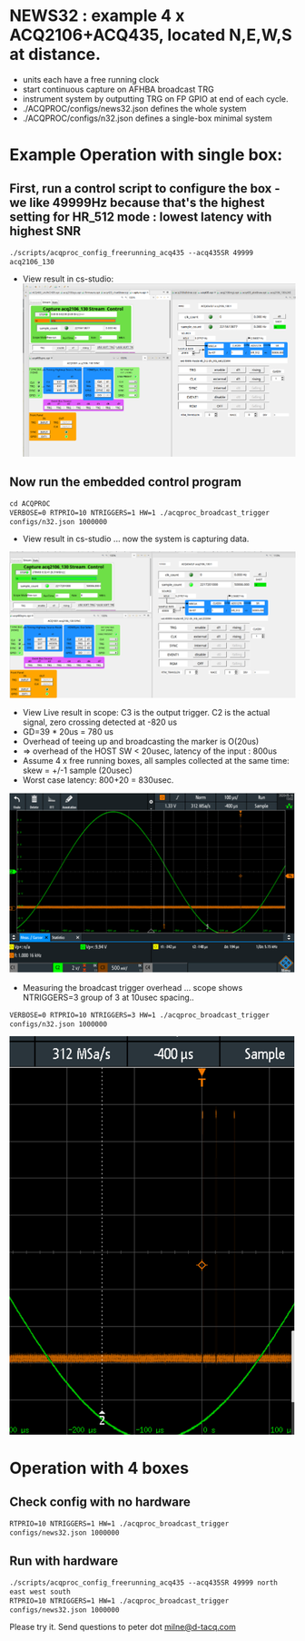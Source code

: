 # NEWS32 : example 4 x ACQ2106+ACQ435, located N,E,W,S at distance.
 * units each have a free running clock
 * start continuous capture on AFHBA broadcast TRG
 * instrument system by outputting TRG on FP GPIO at end of each cycle.
 * ./ACQPROC/configs/news32.json defines the whole system
 * ./ACQPROC/configs/n32.json defines a single-box minimal system

# Example Operation with single box:

## First, run a control script to configure the box - we like 49999Hz because that's the highest setting for HR_512 mode : lowest latency with highest SNR
```
./scripts/acqproc_config_freerunning_acq435 --acq435SR 49999 acq2106_130

```
 * View result in cs-studio:
![GitHub](DOC/CONFIG.png)

## Now run the embedded control program
```
cd ACQPROC
VERBOSE=0 RTPRIO=10 NTRIGGERS=1 HW=1 ./acqproc_broadcast_trigger configs/n32.json 1000000
```

 * View result in cs-studio ... now the system is capturing data.

![Github](DOC/RUN.png)

 * View Live result in scope: C3 is the output trigger. C2 is the actual signal, zero crossing detected at -820 us
 * GD=39 * 20us = 780 us
 * Overhead of teeing up and broadcasting the marker is O(20us)
 * => overhead of the HOST SW < 20usec, latency of the input : 800us
 * Assume 4 x free running boxes, all samples collected at the same time: skew = +/-1 sample (20usec)
 * Worst case latency: 800+20 = 830usec.

![Github](DOC/RESULT.png)

 * Measuring the broadcast trigger overhead ... scope shows NTRIGGERS=3 group of 3 at 10usec spacing..
```
VERBOSE=0 RTPRIO=10 NTRIGGERS=3 HW=1 ./acqproc_broadcast_trigger configs/n32.json 1000000
```
![Github](DOC/TRIGGEROVERHEAD.png)

# Operation with 4 boxes

## Check config with no hardware
```
RTPRIO=10 NTRIGGERS=1 HW=1 ./acqproc_broadcast_trigger configs/news32.json 1000000

```
## Run with hardware
```
./scripts/acqproc_config_freerunning_acq435 --acq435SR 49999 north east west south
RTPRIO=10 NTRIGGERS=1 HW=1 ./acqproc_broadcast_trigger configs/news32.json 1000000
``` 


Please try it. Send questions to peter dot milne@d-tacq.com
